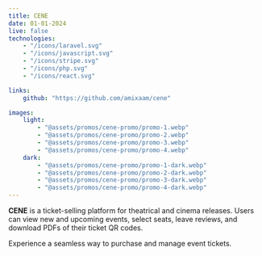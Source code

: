```yaml
---
title: CENE
date: 01-01-2024
live: false
technologies:
    - "/icons/laravel.svg"
    - "/icons/javascript.svg"
    - "/icons/stripe.svg"
    - "/icons/php.svg"
    - "/icons/react.svg"

links:
    github: "https://github.com/amixaam/cene"

images:
    light:
        - "@assets/promos/cene-promo/promo-1.webp"
        - "@assets/promos/cene-promo/promo-2.webp"
        - "@assets/promos/cene-promo/promo-3.webp"
        - "@assets/promos/cene-promo/promo-4.webp"
    dark:
        - "@assets/promos/cene-promo/promo-1-dark.webp"
        - "@assets/promos/cene-promo/promo-2-dark.webp"
        - "@assets/promos/cene-promo/promo-3-dark.webp"
        - "@assets/promos/cene-promo/promo-4-dark.webp"
---
```


**CENE** is a ticket-selling platform for theatrical and cinema releases. Users can view new and upcoming events, select seats, leave reviews, and download PDFs of their ticket QR codes.

Experience a seamless way to purchase and manage event tickets.
